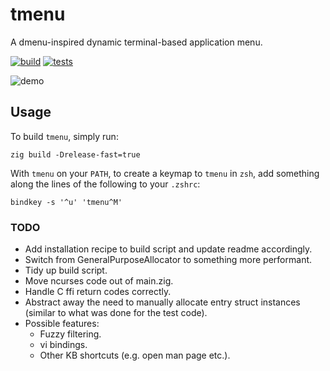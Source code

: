 # tmenu
A dmenu-inspired dynamic terminal-based application menu.

[![build](https://github.com/deforde/tmenu/actions/workflows/build.yml/badge.svg)](https://github.com/deforde/tmenu/actions/workflows/build.yml)
[![tests](https://github.com/deforde/tmenu/actions/workflows/test.yml/badge.svg)](https://github.com/deforde/tmenu/actions/workflows/test.yml)


![demo](https://user-images.githubusercontent.com/7503504/210376700-983837ae-6208-4529-8310-aa85827c6c4b.gif)


## Usage
To build `tmenu`, simply run:
```
zig build -Drelease-fast=true
```

With `tmenu` on your `PATH`, to create a keymap to `tmenu` in `zsh`, add something along the lines of the following to your `.zshrc`:
```
bindkey -s '^u' 'tmenu^M'
```

### TODO
- Add installation recipe to build script and update readme accordingly.
- Switch from GeneralPurposeAllocator to something more performant.
- Tidy up build script.
- Move ncurses code out of main.zig.
- Handle C ffi return codes correctly.
- Abstract away the need to manually allocate entry struct instances (similar to what was done for the test code).
- Possible features:
    - Fuzzy filtering.
    - vi bindings.
    - Other KB shortcuts (e.g. open man page etc.).
